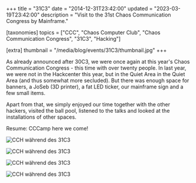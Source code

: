 +++
title = "31C3"
date = "2014-12-31T23:42:00"
updated = "2023-03-19T23:42:00"
description = "Visit to the 31st Chaos Communication Congress by Mainframe."

[taxonomies]
topics = ["CCC", "Chaos Computer Club", "Chaos Communication Congress", "31C3", "Hacking"]

[extra]
thumbnail = "/media/blog/events/31C3/thumbnail.jpg"
+++

As already announced after 30C3, we were once again at this year's
Chaos Communication Congress - this time with over twenty people. In
last year, we were not in the Hackcenter this year, but in the Quiet Area
in the Quiet Area (and thus somewhat more secluded). But there was
enough space for banners, a JoSeb (3D printer), a fat
LED ticker, our mainframe sign and a few small items.

Apart from that, we simply enjoyed our time together with the other hackers,
visited the ball pool, listened to the talks and looked at the installations of other
spaces.

Resume: CCCamp here we come!

![CCH während des 31C3](/media/blog/events/31C3/building.jpg)

![CCH während des 31C3](/media/blog/events/31C3/schild.jpg)

![CCH während des 31C3](/media/blog/events/31C3/tisch.jpg)

![CCH während des 31C3](/media/blog/events/31C3/nsa.jpg)

